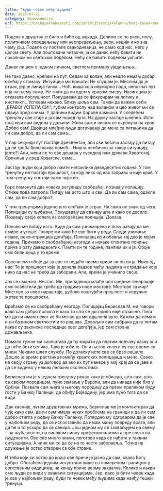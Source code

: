 ```yaml
---
title: "Буди човек међу људима"
date: 2025-07-21
category: Занимљивости
url: https://backapalankavesti.com/zanimljivosti/kolumne/budi-covek-medju-ljudima/
---
```


Подела у друштву је било и биће од вајкада. Делимо се по раси, полу, политичком опредељењу или неопредељењу, вери, нацији и ко зна чему још. Поделе су постале свакодневица, не само код нас, него у целом свету. Али поштовани читаоче, ја се данас нећу бавити ни локалном ни светском поделом. Нећу се бавити поделом уопште.

Данас пишем о једном личном, светлом примеру уједињења…

Не тако давно, крећем на пут. Седам за волан, али нешто немам добар осећај у стомаку. Интуиција ми вришти! Не слушам је. Мислим да је страх, јер је линија танка… Ноћ, киша која неуморно пада, непознат пут и ја на њему сама. Не знам да ли идем у правом смеру. Навигација је отказала послушност. Покушавам да се фокусирам на логику и инстинкт… Успевам некако. Близу циља сам. Таман да кажем себи: „БРАВО! УСПЕЛА СИ!“, губим контролу над воланом и цео живот ми се одвија пред очима. У даљини видим фарове камиона. У следећем тренутку све стаје а ја сам поред пута. На друму застаје шлепер. Исти онај који сам видела у даљини. Жива сам и нисам се окренула на кров. Добро сам! Двојица млађих људи дотрчавају до мене са питањима да ли сам добро, да ли сам сама…

У пар секунди пут постаје фреквентан, али сви возачи застају да питају да ли треба било каква помоћ… Ништа необично за такву ситуацију, јелте?! Али, мени се то све дешава у суседној нам држави Хрватској. Српкиња у сред Хрватске, сама…

Застају људи који добро памте неприлике деведесетих година. У том тренутку не постоји прошлост, за коју нико од нас заправо и није крив. У том тренутку постоји само чојство.

Горе поменута два човека регулишу саобраћај, позивају полицију. Стиже прва патрола. Питају ме исто што и сви: Да ли сам сама, одакле сам, да ли сам добро?

У тим тренутцима једино што осећам је страх. Ни сама не знам од чега. Полицајци су љубазни. Покушавају да сазнају шта и како се десило. Позивају своје колеге из саобраћајне полиције. Долазе.

Поново ме питају исто. Виде да сам узнемирена и покушавају да ме смире и утеше. Говоре ми како ће све бити у реду. Следи узимање изјаве, реконструкција догађаја. Полицајац који обавља тај део је мојих година. Причамо о саобраћајној незгоди и некако спонтано почиње прича о рату деведесетих. Памти он те године, памтим их и ја. Обоје смо били деца у то време.

Свесни смо обоје да за све те недаће нисмо криви ни он ни ја. Нико од нас! То је прошлост која је донела радзор међу људима и страдање које нико од нас не треба да заборави. Али, време је учинило своје.

Јаз се смањио. Нестао. Ми, припадници млађе или средње генерације смо освестили да треба да градимо нове мостове. Мостове за мир! Мостове за нове нараштаје, дубоко поштујући прошлост и недужне жртве те прошлости.

Враћамо се на саобраћајну незгоду. Полицајац Берислав М. ми говори како сам добро прошла и како то што се догодило није страшно. Пита ме да ли имам неког ко би могао да ми одшлепа ауто. Кажем да немам и он брзином светлости и то решава. Довољно сам сабрана да га питам какве су законске последице овог догађаја, јер сам страна држављанка.

Помало тужан ми саопштава да ћу морати да платим новчану казну али да неће бити велика. Тако је и било. Он и његов колега су све време са мном. Чекамо шлеп службу. По доласку исте све се брзо решило. Дошло је време растанка између хрватских полицајаца и мене. Свако на своју страну уз договор да ако их пут нанесе у мој крај да се јаве и да се видимо у неким лепшим околностима.

Берислав ми је у једном тренутку рекао како је обишао, што сам, што са својом породицом, пуно земаља у Европи, али да никада није био у Србији. Позвала сам њега и његову породицу да првом приликом буду гости у Бачкој Паланци, да обиђу Војводину, јер има пуно тога да се види.

Дан касније, путем друштвених мрежа, Берислав ме је контактирао да чује како сам, да ли сам имала неких проблема на граници и да ли сам добро стигла у родну Бачку Паланку. Потврдно му одговарам да је све у најбољем реду, да се испоставило да имам мању повреду врата, али да ће и то ускоро да се санира. Још једном му се захваљујем на свему – на љубазности, на високом нивоу професионализма а пре свега на људскости. Ово све много значи, поготово када се нађете у таквим ситуацијама. А чини ми се да се на то често заборавља. Позив на дружење је остао отворен са обе стране.

И теби који си остао до краја ове приче је јасно да сам, хвала Богу добро. Обогаћена једним искуством више са помереном границом у сопственим видицима, на концу приче веома захвална. Колико и какви смо људи се види у оваквим ситуацијама. Јер, лако је бити човек када је све у најбољем реду, буди ти човек међу људима када наиђу тешки тренуци.
